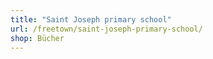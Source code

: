 ```yaml
---
title: "Saint Joseph primary school"
url: /freetown/saint-joseph-primary-school/
shop: Bücher
---
```


